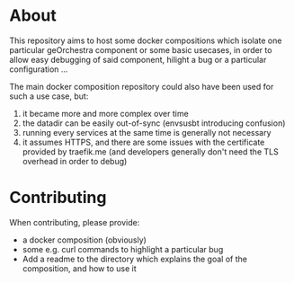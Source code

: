 # About

This repository aims to host some docker compositions which isolate one
particular geOrchestra component or some basic usecases, in order to allow
easy debugging of said component, hilight a bug or a particular configuration ...

The main docker composition repository could also have been used for such a use
case, but:

1. it became more and more complex over time
2. the datadir can be easily out-of-sync (envsusbt introducing confusion)
3. running every services at the same time is generally not necessary
4. it assumes HTTPS, and there are some issues with the certificate provided by
   traefik.me (and developers generally don't need the TLS overhead in order to
   debug)

# Contributing

When contributing, please provide:

* a docker composition (obviously)
* some e.g. curl commands to highlight a particular bug
* Add a readme to the directory which explains the goal of the composition, and how to use it


